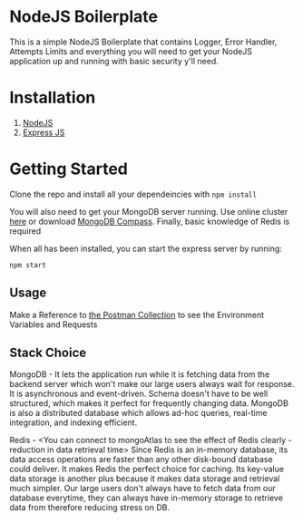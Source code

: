 # NodeJS Boilerplate

This is a simple NodeJS Boilerplate that contains Logger, Error Handler, Attempts Limits and everything you will need to get your NodeJS application up and running with basic security y'll need.

# Installation
1. [NodeJS](https://nodejs.org/en/download/)
2. [Express JS](https://expressjs.com/en/starter/generator.html)

# Getting Started
Clone the repo and install all your dependeincies with ```npm install ```

You will also need to get your MongoDB server running. Use online cluster [here](https://account.mongodb.com/account/login) or download [MongoDB Compass](https://www.mongodb.com/try/download/enterprise). Finally, basic knowledge of Redis is required

When all has been installed, you can start the express server by running:

```shell
npm start
```

## Usage

Make a Reference to [the Postman Collection](https://fastupload.io/en/25axvSwV5FvMhrf/file) to see the Environment Variables and Requests

## Stack Choice

MongoDB - It lets the application run while it is fetching data from the backend server which won't make our large users always wait for response. It is asynchronous and event-driven. Schema doesn't have to be well structured, which makes it perfect for frequently changing data. MongoDB is also a distributed database which allows ad-hoc queries, real-time integration, and indexing efficient.

Redis - <You can connect to mongoAtlas to see the effect of Redis clearly - reduction in data retrieval time>
Since Redis is an in-memory database, its data access operations are faster than any other disk-bound database could deliver. It makes Redis the perfect choice for caching. Its key-value data storage is another plus because it makes data storage and retrieval much simpler. 
Our large users don't always have to fetch data from our database everytime, they can always have in-memory storage to retrieve data from therefore reducing stress on DB.
